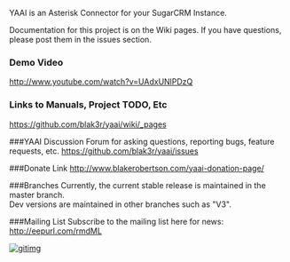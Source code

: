 YAAI is an Asterisk Connector for your SugarCRM Instance.

Documentation for this project is on the Wiki pages.
If you have questions, please post them in the issues section.


### Demo Video
http://www.youtube.com/watch?v=UAdxUNlPDzQ

### Links to Manuals, Project TODO, Etc
https://github.com/blak3r/yaai/wiki/_pages

###YAAI Discussion Forum for asking questions, reporting bugs, feature requests, etc.
https://github.com/blak3r/yaai/issues

###Donate Link
http://www.blakerobertson.com/yaai-donation-page/

###Branches
Currently, the current stable release is maintained in the master branch.  
Dev versions are maintained in other branches such as "V3".

###Mailing List
Subscribe to the mailing list here for news: http://eepurl.com/rmdML

[![gitimg](https://gitimg.com/rs/track/blak3r/yaai/README.md/views)](http://gitimg.com)
